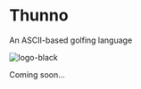 # Thunno
An ASCII-based golfing language

![logo-black](https://i.stack.imgur.com/tyz50m.png)

Coming soon...

